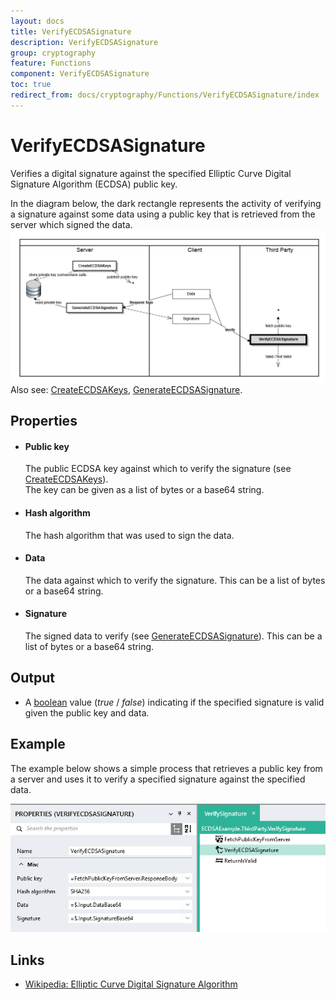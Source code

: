 ```yaml
---
layout: docs
title: VerifyECDSASignature
description: VerifyECDSASignature
group: cryptography
feature: Functions
component: VerifyECDSASignature
toc: true
redirect_from: docs/cryptography/Functions/VerifyECDSASignature/index
---
```

VerifyECDSASignature
===========

Verifies a digital signature against the specified Elliptic Curve Digital Signature Algorithm (ECDSA) public key.

In the diagram below, the dark rectangle represents the activity of verifying a signature against some data using 
a public key that is retrieved from the server which signed the data.  
![ECDSA Process](ProcessVerifyECDSASignature.png)  
Also see: [CreateECDSAKeys](../CreateECDSAKeys/), [GenerateECDSASignature](../GenerateECDSASignature/).

Properties
----------

-  #### Public key

    The public ECDSA key against which to verify the signature (see [CreateECDSAKeys](../CreateECDSAKeys/)).  
    The key can be given as a list of bytes or a base64 string.

-  #### Hash algorithm

    The hash algorithm that was used to sign the data.

-  #### Data

    The data against which to verify the signature. This can be a list of bytes or a base64 string.

-  #### Signature

    The signed data to verify (see [GenerateECDSASignature](../GenerateECDSASignature/)). This can be a list of 
    bytes or a base64 string.

Output
------

-  A [boolean](https://linx.software/plugins/BuiltIn/Types/Boolean/) value (*true* / *false*) indicating if the specified signature 
   is valid given the public key and data.

Example
-------

The example below shows a simple process that retrieves a public key from a server and uses it to verify a 
specified signature against the specified data.

![](verifysignature_example.png)

Links
-----

- [Wikipedia: Elliptic Curve Digital Signature Algorithm](https://en.wikipedia.org/wiki/Elliptic_Curve_Digital_Signature_Algorithm)
